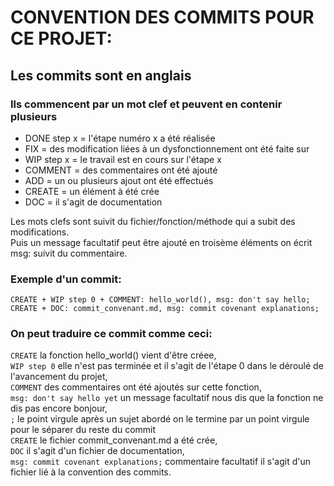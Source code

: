 # CONVENTION DES COMMITS POUR CE PROJET:

## **Les commits sont en anglais**

### Ils commencent par un mot clef et peuvent en contenir plusieurs  
- DONE step x = l'étape numéro x a été réalisée  
- FIX = des modification liées à un dysfonctionnement ont été faite sur  
- WIP step x = le travail est en cours sur l'étape x   
- COMMENT = des commentaires ont été ajouté  
- ADD = un ou plusieurs ajout ont été effectués
- CREATE = un élément à été crée
- DOC = il s'agit de documentation  

Les mots clefs sont suivit du fichier/fonction/méthode qui a subit des modifications.  
Puis un message facultatif peut être ajouté en troisème éléments on écrit msg: suivit du commentaire.  

### **Exemple d'un commit:**  
`CREATE + WIP step 0 + COMMENT: hello_world(), msg: don't say hello; CREATE + DOC: commit_convenant.md, msg: commit covenant explanations;` 

### **On peut traduire ce commit comme ceci:**  
`CREATE` la fonction hello_world() vient d'être créee,   
`WIP step 0` elle n'est pas terminée et il s'agit de l'étape 0 dans le déroulé de l'avancement du projet,   
`COMMENT` des commentaires ont été ajoutés sur cette fonction,  
`msg: don't say hello yet` un message facultatif nous dis que la fonction ne dis pas encore bonjour,  
`;` le point virgule après un sujet abordé on le termine par un point virgule pour le séparer du reste du commit  
`CREATE` le fichier commit_convenant.md a été crée,  
`DOC` il s'agit d'un fichier de documentation,   
`msg: commit covenant explanations;` commentaire facultatif il s'agit d'un fichier lié à la convention des commits.  

